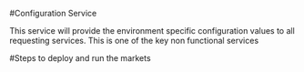 #Configuration Service

This service will provide the environment specific configuration values to all requesting services. This is one of the key non functional services

#Steps to deploy and run the markets

  
